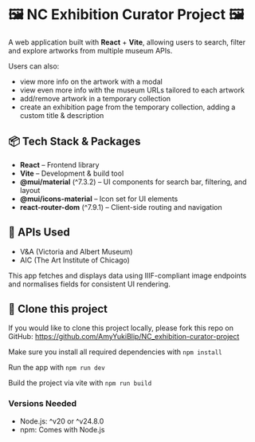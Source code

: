 # 🖼️ NC Exhibition Curator Project 🖼️

A web application built with **React** + **Vite**, allowing users to search, filter and explore artworks from multiple museum APIs.

Users can also:
- view more info on the artwork with a modal 
- view even more info with the museum URLs tailored to each artwork
- add/remove artwork in a temporary collection
- create an exhibition page from the temporary collection, adding a custom title & description



## 📦 Tech Stack & Packages

- **React** – Frontend library
- **Vite** – Development & build tool
- **@mui/material** (^7.3.2) – UI components for search bar, filtering, and layout
- **@mui/icons-material** – Icon set for UI elements
- **react-router-dom** (^7.9.1) – Client-side routing and navigation


## 🔗 APIs Used

- V&A (Victoria and Albert Museum)
- AIC (The Art Institute of Chicago)

This app fetches and displays data using IIIF-compliant image endpoints and normalises fields for consistent UI rendering.

## 🚀 Clone this project

If you would like to clone this project locally, please fork this repo on GitHub: https://github.com/AmyYukiBlip/NC_exhibition-curator-project

Make sure you install all required dependencies with ```npm install```

Run the app with ```npm run dev```

Build the project via vite with ```npm run build```

### Versions Needed

- Node.js: ^v20 or ^v24.8.0
- npm: Comes with Node.js



